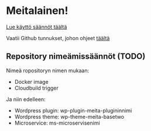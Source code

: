 # Meitalainen! 

[Lue käyttö säännöt täältä](../README.md)

Vaatii Github tunnukset, johon ohjeet [täältä](https://meitafi.sharepoint.com/:w:/s/Meita-Intra/EVqPVCA8615Lhuim4gh7AsUBQCLEEgnMxM5ejVle7VPLQQ?e=OnuLe7)

## Repository nimeämissäännöt (TODO)

Nimeä ropositoryn nimen mukaan:
- Docker image
- Cloudbuild trigger

Ja niin edelleen:
- Wordpress plugin: wp-plugin-meita-plugininnimi
- Wordpress theme: wp-theme-meita-basetwo
- Microservice: ms-microservisenimi

